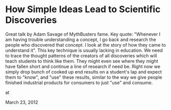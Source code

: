 # How Simple Ideas Lead to Scientific Discoveries
Great talk by Adam Savage of MythBusters fame. Key quote: "Whenever I am having trouble understanding a concept, I go back and research the people who discovered that concept. I look at the story of how they came to understand it". This key technique is usually lacking in  education. We need to trace the thought patterns of the creators of all discoveries which will teach students to think like them. They might even see where they might have fallen short and continue a line of research if need be. Right now we simply drop bunch of cooked up end results on a student's  lap and expect them to "know", and "use" these results, similar to the way we  give people finished industrial products for consumers to just "use" and consume.







at

March 23, 2012
















